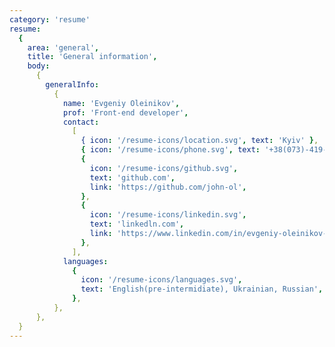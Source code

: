 ```yaml
---
category: 'resume'
resume:
  {
    area: 'general',
    title: 'General information',
    body:
      {
        generalInfo:
          {
            name: 'Evgeniy Oleinikov',
            prof: 'Front-end developer',
            contact:
              [
                { icon: '/resume-icons/location.svg', text: 'Kyiv' },
                { icon: '/resume-icons/phone.svg', text: '+38(073)-419-34-31' },
                {
                  icon: '/resume-icons/github.svg',
                  text: 'github.com',
                  link: 'https://github.com/john-ol',
                },
                {
                  icon: '/resume-icons/linkedin.svg',
                  text: 'linkedln.com',
                  link: 'https://www.linkedin.com/in/evgeniy-oleinikov-3b7b3a1b4',
                },
              ],
            languages:
              {
                icon: '/resume-icons/languages.svg',
                text: 'English(pre-intermidiate), Ukrainian, Russian',
              },
          },
      },
  }
---
```

